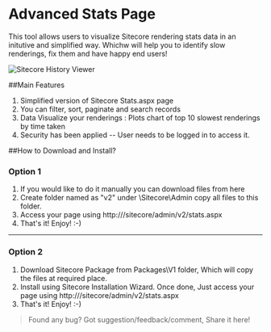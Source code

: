 Advanced Stats Page
=============
This tool allows users to visualize Sitecore rendering stats data in an initutive and simplified way. Whichw will help you to identify slow renderings, fix them and have happy end users!

![Sitecore History Viewer](https://sitecorebasics.files.wordpress.com/2015/11/statsv2-firstcut.gif "Sitecore Advanced Stats Page")


##Main Features

1. Simplified version of Sitecore Stats.aspx page
2. You can filter, sort, paginate and search records 
3. Data Visualize your renderings : Plots chart of top 10 slowest renderings by time taken
4. Security has been applied -- User needs to be logged in to access it.

##How to Download and Install?

### Option 1
1. If you would like to do it manually you can download files from here
2. Create folder named as "v2" under <WEBROOT>\Sitecore\Admin copy all files to this folder.
3. Access your page using  http://<YOURHOSTNAME>/sitecore/admin/v2/stats.aspx
4. That's it! Enjoy! :-)

***

### Option 2
1. Download Sitecore Package from Packages\V1 folder, Which will copy the files at required place.
2. Install using Sitecore Installation Wizard. Once done, Just access your page using  http://<YOURHOSTNAME>/sitecore/admin/v2/stats.aspx
3. That's it! Enjoy! :-)

>Found any bug? Got suggestion/feedback/comment, Share it here!
